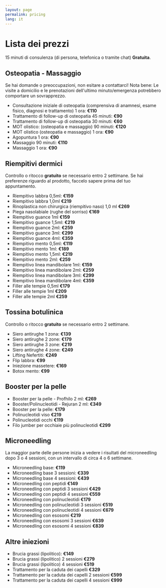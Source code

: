 ```yaml
---
layout: page
permalink: pricing
lang: it
---
```

# Lista dei prezzi
15 minuti di consulenza (di persona, telefonica o tramite chat) **Gratuita**.

## Osteopatia - Massaggio
Se hai domande o preoccupazioni, non esitare a contattarci! Nota bene: Le visite a domicilio e le prenotazioni dell'ultimo minuto/emergenza potrebbero comportare un sovrapprezzo.
- Consultazione iniziale di osteopatia (comprensiva di anamnesi, esame fisico, diagnosi e trattamento) 1 ora: **€110**
- Trattamento di follow-up di osteopatia 45 minuti: **€90**
- Trattamento di follow-up di osteopatia 30 minuti: **€60**
- MOT olistico: (osteopatia e massaggio) 90 minuti: **€120**
- MOT olistico (osteopatia e massaggio) 1 ora: **€90**
- Agopuntura 1 ora: **€90**
- Massaggio 90 minuti: **€110**
- Massaggio 1 ora: **€90**

## Riempitivi dermici
Controllo o ritocco **gratuito** se necessario entro 2 settimane. Se hai preferenze riguardo al prodotto, faccelo sapere prima del tuo appuntamento.


- Riempitivo labbra 0,5ml: **€159**
- Riempitivo labbra 1,0ml **€219**
- Rinoplastica non chirurgica (riempitivo naso) 1,0 ml **€269**
- Piega nasolabiale (rughe del sorriso) **€169**
- Riempitivo guance 1ml **€159**
- Riempitivo guance 1,5ml: **€219**
- Riempitivo guance 2ml: **€259**
- Riempitivo guance 3ml: **€299**
- Riempitivo guance 4ml: **€359**
- Riempitivo mento 0,5ml: **€119**
- Riempitivo mento 1ml: **€189**
- Riempitivo mento 1,5ml: **€219**
- Riempitivo mento 2ml: **€259**
- Riempitivo linea mandibolare 1ml: **€159**
- Riempitivo linea mandibolare 2ml: **€259**
- Riempitivo linea mandibolare 3ml: **€299**
- Riempitivo linea mandibolare 4ml: **€359**
- Filler alle tempie 0,5ml **€179**
- Filler alle tempie 1ml **€209**
- Filler alle tempie 2ml **€259**

## Tossina botulinica
Controllo o ritocco **gratuito** se necessario entro 2 settimane.
- Siero antirughe 1 zona: **€139**
- Siero antirughe 2 zone: **€179**
- Siero antirughe 3 zone: **€219**
- Siero antirughe 4 zone: **€249**
- Lifting Nefertiti: **€249**
- Flip labbra: **€99**
- Iniezione massetere: **€169**
- Botox mento: **€99**

## Booster per la pelle
- Booster per la pelle - Profhilo 2 ml: **€269**
- Booster/Polinucleotidi - Rejuran 2 ml: **€349**
- Booster per la pelle: **€179**
- Polinucleotidi viso **€219**
- Polinucleotidi occhi **€119**
- Filo jumber per occhiaie più polinucleotidi **€299**

## Microneedling
La maggior parte delle persone inizia a vedere i risultati del microneedling dopo 3 o 4 sessioni, con un intervallo di circa 4 o 6 settimane.
- Microneedling base: **€119**
- Microneedling base 3 sessioni: **€339**
- Microneedling base 4 sessioni: **€439**
- Microneedling con peptidi **€149**
- Microneedling con peptidi 3 sessioni **€429**
- Microneedling con peptidi 4 sessioni **€559**
- Microneedling con polinucleotidi **€179**
- Microneedling con polinucleotidi 3 sessioni **€519**
- Microneedling con polinucleotidi 4 sessioni **€679**
- Microneedling con esosomi **€219**
- Microneedling con esosomi 3 sessioni **€639**
- Microneedling con esosomi 4 sessioni **€839**

## Altre iniezioni
- Brucia grassi (lipolitico): **€149**
- Brucia grassi (lipolitico) 2 sessioni **€279**
- Brucia grassi (lipolitico) 4 sessioni **€519**
- Trattamento per la caduta dei capelli **€329**
- Trattamento per la caduta dei capelli 2 sessioni **€599**
- Trattamento per la caduta dei capelli 4 sessioni **€999**
